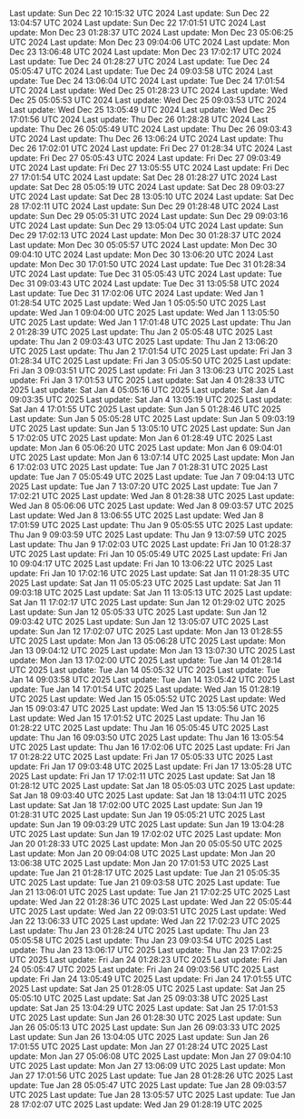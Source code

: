 Last update: Sun Dec 22 10:15:32 UTC 2024
Last update: Sun Dec 22 13:04:57 UTC 2024
Last update: Sun Dec 22 17:01:51 UTC 2024
Last update: Mon Dec 23 01:28:37 UTC 2024
Last update: Mon Dec 23 05:06:25 UTC 2024
Last update: Mon Dec 23 09:04:06 UTC 2024
Last update: Mon Dec 23 13:06:48 UTC 2024
Last update: Mon Dec 23 17:02:17 UTC 2024
Last update: Tue Dec 24 01:28:27 UTC 2024
Last update: Tue Dec 24 05:05:47 UTC 2024
Last update: Tue Dec 24 09:03:58 UTC 2024
Last update: Tue Dec 24 13:06:04 UTC 2024
Last update: Tue Dec 24 17:01:54 UTC 2024
Last update: Wed Dec 25 01:28:23 UTC 2024
Last update: Wed Dec 25 05:05:53 UTC 2024
Last update: Wed Dec 25 09:03:53 UTC 2024
Last update: Wed Dec 25 13:05:49 UTC 2024
Last update: Wed Dec 25 17:01:56 UTC 2024
Last update: Thu Dec 26 01:28:28 UTC 2024
Last update: Thu Dec 26 05:05:49 UTC 2024
Last update: Thu Dec 26 09:03:43 UTC 2024
Last update: Thu Dec 26 13:06:24 UTC 2024
Last update: Thu Dec 26 17:02:01 UTC 2024
Last update: Fri Dec 27 01:28:34 UTC 2024
Last update: Fri Dec 27 05:05:43 UTC 2024
Last update: Fri Dec 27 09:03:49 UTC 2024
Last update: Fri Dec 27 13:05:55 UTC 2024
Last update: Fri Dec 27 17:01:54 UTC 2024
Last update: Sat Dec 28 01:28:27 UTC 2024
Last update: Sat Dec 28 05:05:19 UTC 2024
Last update: Sat Dec 28 09:03:27 UTC 2024
Last update: Sat Dec 28 13:05:10 UTC 2024
Last update: Sat Dec 28 17:02:11 UTC 2024
Last update: Sun Dec 29 01:28:48 UTC 2024
Last update: Sun Dec 29 05:05:31 UTC 2024
Last update: Sun Dec 29 09:03:16 UTC 2024
Last update: Sun Dec 29 13:05:04 UTC 2024
Last update: Sun Dec 29 17:02:13 UTC 2024
Last update: Mon Dec 30 01:28:37 UTC 2024
Last update: Mon Dec 30 05:05:57 UTC 2024
Last update: Mon Dec 30 09:04:10 UTC 2024
Last update: Mon Dec 30 13:06:20 UTC 2024
Last update: Mon Dec 30 17:01:50 UTC 2024
Last update: Tue Dec 31 01:28:34 UTC 2024
Last update: Tue Dec 31 05:05:43 UTC 2024
Last update: Tue Dec 31 09:03:43 UTC 2024
Last update: Tue Dec 31 13:05:58 UTC 2024
Last update: Tue Dec 31 17:02:06 UTC 2024
Last update: Wed Jan  1 01:28:54 UTC 2025
Last update: Wed Jan  1 05:05:50 UTC 2025
Last update: Wed Jan  1 09:04:00 UTC 2025
Last update: Wed Jan  1 13:05:50 UTC 2025
Last update: Wed Jan  1 17:01:48 UTC 2025
Last update: Thu Jan  2 01:28:39 UTC 2025
Last update: Thu Jan  2 05:05:48 UTC 2025
Last update: Thu Jan  2 09:03:43 UTC 2025
Last update: Thu Jan  2 13:06:20 UTC 2025
Last update: Thu Jan  2 17:01:54 UTC 2025
Last update: Fri Jan  3 01:28:34 UTC 2025
Last update: Fri Jan  3 05:05:50 UTC 2025
Last update: Fri Jan  3 09:03:51 UTC 2025
Last update: Fri Jan  3 13:06:23 UTC 2025
Last update: Fri Jan  3 17:01:53 UTC 2025
Last update: Sat Jan  4 01:28:33 UTC 2025
Last update: Sat Jan  4 05:05:16 UTC 2025
Last update: Sat Jan  4 09:03:35 UTC 2025
Last update: Sat Jan  4 13:05:19 UTC 2025
Last update: Sat Jan  4 17:01:55 UTC 2025
Last update: Sun Jan  5 01:28:46 UTC 2025
Last update: Sun Jan  5 05:05:28 UTC 2025
Last update: Sun Jan  5 09:03:19 UTC 2025
Last update: Sun Jan  5 13:05:10 UTC 2025
Last update: Sun Jan  5 17:02:05 UTC 2025
Last update: Mon Jan  6 01:28:49 UTC 2025
Last update: Mon Jan  6 05:06:20 UTC 2025
Last update: Mon Jan  6 09:04:01 UTC 2025
Last update: Mon Jan  6 13:07:14 UTC 2025
Last update: Mon Jan  6 17:02:03 UTC 2025
Last update: Tue Jan  7 01:28:31 UTC 2025
Last update: Tue Jan  7 05:05:49 UTC 2025
Last update: Tue Jan  7 09:04:13 UTC 2025
Last update: Tue Jan  7 13:07:20 UTC 2025
Last update: Tue Jan  7 17:02:21 UTC 2025
Last update: Wed Jan  8 01:28:38 UTC 2025
Last update: Wed Jan  8 05:06:06 UTC 2025
Last update: Wed Jan  8 09:03:57 UTC 2025
Last update: Wed Jan  8 13:06:55 UTC 2025
Last update: Wed Jan  8 17:01:59 UTC 2025
Last update: Thu Jan  9 05:05:55 UTC 2025
Last update: Thu Jan  9 09:03:59 UTC 2025
Last update: Thu Jan  9 13:07:59 UTC 2025
Last update: Thu Jan  9 17:02:03 UTC 2025
Last update: Fri Jan 10 01:28:37 UTC 2025
Last update: Fri Jan 10 05:05:49 UTC 2025
Last update: Fri Jan 10 09:04:17 UTC 2025
Last update: Fri Jan 10 13:06:22 UTC 2025
Last update: Fri Jan 10 17:02:16 UTC 2025
Last update: Sat Jan 11 01:28:35 UTC 2025
Last update: Sat Jan 11 05:05:23 UTC 2025
Last update: Sat Jan 11 09:03:18 UTC 2025
Last update: Sat Jan 11 13:05:13 UTC 2025
Last update: Sat Jan 11 17:02:17 UTC 2025
Last update: Sun Jan 12 01:29:02 UTC 2025
Last update: Sun Jan 12 05:05:33 UTC 2025
Last update: Sun Jan 12 09:03:42 UTC 2025
Last update: Sun Jan 12 13:05:07 UTC 2025
Last update: Sun Jan 12 17:02:07 UTC 2025
Last update: Mon Jan 13 01:28:55 UTC 2025
Last update: Mon Jan 13 05:06:28 UTC 2025
Last update: Mon Jan 13 09:04:12 UTC 2025
Last update: Mon Jan 13 13:07:30 UTC 2025
Last update: Mon Jan 13 17:02:00 UTC 2025
Last update: Tue Jan 14 01:28:14 UTC 2025
Last update: Tue Jan 14 05:05:32 UTC 2025
Last update: Tue Jan 14 09:03:58 UTC 2025
Last update: Tue Jan 14 13:05:42 UTC 2025
Last update: Tue Jan 14 17:01:54 UTC 2025
Last update: Wed Jan 15 01:28:19 UTC 2025
Last update: Wed Jan 15 05:05:52 UTC 2025
Last update: Wed Jan 15 09:03:47 UTC 2025
Last update: Wed Jan 15 13:05:56 UTC 2025
Last update: Wed Jan 15 17:01:52 UTC 2025
Last update: Thu Jan 16 01:28:22 UTC 2025
Last update: Thu Jan 16 05:05:45 UTC 2025
Last update: Thu Jan 16 09:03:50 UTC 2025
Last update: Thu Jan 16 13:05:54 UTC 2025
Last update: Thu Jan 16 17:02:06 UTC 2025
Last update: Fri Jan 17 01:28:22 UTC 2025
Last update: Fri Jan 17 05:05:33 UTC 2025
Last update: Fri Jan 17 09:03:48 UTC 2025
Last update: Fri Jan 17 13:05:28 UTC 2025
Last update: Fri Jan 17 17:02:11 UTC 2025
Last update: Sat Jan 18 01:28:12 UTC 2025
Last update: Sat Jan 18 05:05:03 UTC 2025
Last update: Sat Jan 18 09:03:40 UTC 2025
Last update: Sat Jan 18 13:04:11 UTC 2025
Last update: Sat Jan 18 17:02:00 UTC 2025
Last update: Sun Jan 19 01:28:31 UTC 2025
Last update: Sun Jan 19 05:05:21 UTC 2025
Last update: Sun Jan 19 09:03:29 UTC 2025
Last update: Sun Jan 19 13:04:28 UTC 2025
Last update: Sun Jan 19 17:02:02 UTC 2025
Last update: Mon Jan 20 01:28:33 UTC 2025
Last update: Mon Jan 20 05:05:50 UTC 2025
Last update: Mon Jan 20 09:04:08 UTC 2025
Last update: Mon Jan 20 13:06:38 UTC 2025
Last update: Mon Jan 20 17:01:53 UTC 2025
Last update: Tue Jan 21 01:28:17 UTC 2025
Last update: Tue Jan 21 05:05:35 UTC 2025
Last update: Tue Jan 21 09:03:58 UTC 2025
Last update: Tue Jan 21 13:06:01 UTC 2025
Last update: Tue Jan 21 17:02:25 UTC 2025
Last update: Wed Jan 22 01:28:36 UTC 2025
Last update: Wed Jan 22 05:05:44 UTC 2025
Last update: Wed Jan 22 09:03:51 UTC 2025
Last update: Wed Jan 22 13:06:33 UTC 2025
Last update: Wed Jan 22 17:02:23 UTC 2025
Last update: Thu Jan 23 01:28:24 UTC 2025
Last update: Thu Jan 23 05:05:58 UTC 2025
Last update: Thu Jan 23 09:03:54 UTC 2025
Last update: Thu Jan 23 13:06:17 UTC 2025
Last update: Thu Jan 23 17:02:25 UTC 2025
Last update: Fri Jan 24 01:28:23 UTC 2025
Last update: Fri Jan 24 05:05:47 UTC 2025
Last update: Fri Jan 24 09:03:56 UTC 2025
Last update: Fri Jan 24 13:05:49 UTC 2025
Last update: Fri Jan 24 17:01:55 UTC 2025
Last update: Sat Jan 25 01:28:05 UTC 2025
Last update: Sat Jan 25 05:05:10 UTC 2025
Last update: Sat Jan 25 09:03:38 UTC 2025
Last update: Sat Jan 25 13:04:29 UTC 2025
Last update: Sat Jan 25 17:01:53 UTC 2025
Last update: Sun Jan 26 01:28:30 UTC 2025
Last update: Sun Jan 26 05:05:13 UTC 2025
Last update: Sun Jan 26 09:03:33 UTC 2025
Last update: Sun Jan 26 13:04:05 UTC 2025
Last update: Sun Jan 26 17:01:55 UTC 2025
Last update: Mon Jan 27 01:28:24 UTC 2025
Last update: Mon Jan 27 05:06:08 UTC 2025
Last update: Mon Jan 27 09:04:10 UTC 2025
Last update: Mon Jan 27 13:06:09 UTC 2025
Last update: Mon Jan 27 17:01:56 UTC 2025
Last update: Tue Jan 28 01:28:26 UTC 2025
Last update: Tue Jan 28 05:05:47 UTC 2025
Last update: Tue Jan 28 09:03:57 UTC 2025
Last update: Tue Jan 28 13:05:57 UTC 2025
Last update: Tue Jan 28 17:02:07 UTC 2025
Last update: Wed Jan 29 01:28:19 UTC 2025
